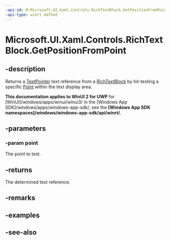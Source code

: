 ```yaml
---
-api-id: M:Microsoft.UI.Xaml.Controls.RichTextBlock.GetPositionFromPoint(Windows.Foundation.Point)
-api-type: winrt method
---
```


<!-- Method syntax
public Windows.UI.Xaml.Documents.TextPointer GetPositionFromPoint(Windows.Foundation.Point point)
-->

# Microsoft.UI.Xaml.Controls.RichTextBlock.GetPositionFromPoint

## -description
Returns a [TextPointer](../microsoft.ui.xaml.documents/textpointer.md) text reference from a [RichTextBlock](richtextblock.md) by hit-testing a specific [Point](/uwp/api/windows.foundation.point) within the text display area.

**This documentation applies to WinUI 2 for UWP** for [WinUI]/windows/apps/winui/winui3/ in the [Windows App SDK]/windows/apps/windows-app-sdk/, see the **[Windows App SDK namespaces]/windows/windows-app-sdk/api/winrt/**.

## -parameters
### -param point
The point to test.

## -returns
The determined text reference.

## -remarks

## -examples

## -see-also
